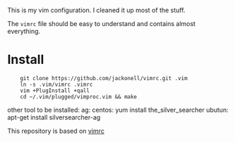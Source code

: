 This is my vim configuration. I cleaned it up most of the stuff.

The `vimrc` file should be easy to understand and contains almost everything.

# Install

        git clone https://github.com/jackonell/vimrc.git .vim
        ln -s .vim/vimrc .vimrc
        vim +PlugInstall +qall
        cd ~/.vim/plugged/vimproc.vim && make

 other tool to be installed:
   ag:
    centos:  yum install the_silver_searcher
    ubutun:  apt-get install silversearcher-ag

This repository is based on [vimrc](https://gitlab.esy.fun/yogsototh/vimrc.git)
